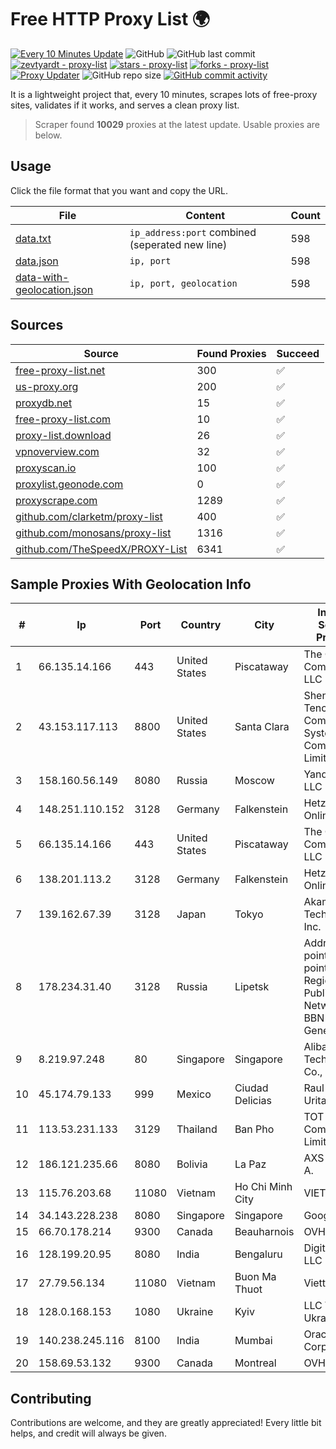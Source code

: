 
# Free HTTP Proxy List 🌍

[![Every 10 Minutes Update](https://github.com/mertguvencli/http-proxy-list/actions/workflows/main.yml/badge.svg?branch=main)](https://github.com/mertguvencli/http-proxy-list/actions/workflows/main.yml)
![GitHub](https://img.shields.io/github/license/mertguvencli/http-proxy-list)
![GitHub last commit](https://img.shields.io/github/last-commit/mertguvencli/http-proxy-list)
[![zevtyardt - proxy-list](https://img.shields.io/static/v1?label=zevtyardt&message=proxy-list&color=blue&logo=github)](https://github.com/zevtyardt/proxy-list "Go to GitHub repo")
[![stars - proxy-list](https://img.shields.io/github/stars/zevtyardt/proxy-list?style=social)](https://github.com/zevtyardt/proxy-list)
[![forks - proxy-list](https://img.shields.io/github/forks/zevtyardt/proxy-list?style=social)](https://github.com/zevtyardt/proxy-list)
[![Proxy Updater](https://github.com/zevtyardt/proxy-list/workflows/Proxy%20Updater/badge.svg)](https://github.com/zevtyardt/proxy-list/actions?query=workflow:"Proxy+Updater")
![GitHub repo size](https://img.shields.io/github/repo-size/zevtyardt/proxy-list)
[![GitHub commit activity](https://img.shields.io/github/commit-activity/m/zevtyardt/proxy-list?logo=commits)](https://github.com/zevtyardt/proxy-list/commits/main)

It is a lightweight project that, every 10 minutes, scrapes lots of free-proxy sites, validates if it works, and serves a clean proxy list.

> Scraper found **10029** proxies at the latest update. Usable proxies are below.

## Usage

Click the file format that you want and copy the URL.

|File|Content|Count|
|----|-------|-----|
|[data.txt](https://raw.githubusercontent.com/mertguvencli/http-proxy-list/main/proxy-list/data.txt)|`ip_address:port` combined (seperated new line)|598|
|[data.json](https://raw.githubusercontent.com/mertguvencli/http-proxy-list/main/proxy-list/data.json)|`ip, port`|598|
|[data-with-geolocation.json](https://raw.githubusercontent.com/mertguvencli/http-proxy-list/main/proxy-list/data-with-geolocation.json)|`ip, port, geolocation`|598|

## Sources

|Source|Found Proxies|Succeed|
|------|-------------|-------|
|[free-proxy-list.net](https://free-proxy-list.net)|300|✅|
|[us-proxy.org](https://www.us-proxy.org)|200|✅|
|[proxydb.net](http://proxydb.net)|15|✅|
|[free-proxy-list.com](https://free-proxy-list.com/?page=&port=&type%5B%5D=http&type%5B%5D=https&up_time=0&search=Search)|10|✅|
|[proxy-list.download](https://www.proxy-list.download/HTTP)|26|✅|
|[vpnoverview.com](https://vpnoverview.com/privacy/anonymous-browsing/free-proxy-servers)|32|✅|
|[proxyscan.io](https://www.proxyscan.io)|100|✅|
|[proxylist.geonode.com](https://proxylist.geonode.com/api/proxy-list?limit=300&page=1&sort_by=lastChecked&sort_type=desc&protocols=http,https)|0|✅|
|[proxyscrape.com](https://api.proxyscrape.com/v2/?request=displayproxies&protocol=http&timeout=10000&country=all&ssl=all&anonymity=all)|1289|✅|
|[github.com/clarketm/proxy-list](https://raw.githubusercontent.com/clarketm/proxy-list/master/proxy-list-raw.txt)|400|✅|
|[github.com/monosans/proxy-list](https://raw.githubusercontent.com/monosans/proxy-list/main/proxies/http.txt)|1316|✅|
|[github.com/TheSpeedX/PROXY-List](https://raw.githubusercontent.com/TheSpeedX/PROXY-List/master/http.txt)|6341|✅|


## Sample Proxies With Geolocation Info

|#|Ip|Port|Country|City|Internet Service Provider|
|-|--|----|-------|----|-------------------------|
|1|66.135.14.166|443|United States|Piscataway|The Constant Company, LLC|
|2|43.153.117.113|8800|United States|Santa Clara|Shenzhen Tencent Computer Systems Company Limited|
|3|158.160.56.149|8080|Russia|Moscow|Yandex.Cloud LLC|
|4|148.251.110.152|3128|Germany|Falkenstein|Hetzner Online GmbH|
|5|66.135.14.166|443|United States|Piscataway|The Constant Company, LLC|
|6|138.201.113.2|3128|Germany|Falkenstein|Hetzner Online GmbH|
|7|139.162.67.39|3128|Japan|Tokyo|Akamai Technologies, Inc.|
|8|178.234.31.40|3128|Russia|Lipetsk|Address point-to-point Lipetsk Regional Public Network BBN-3/1/1 General|
|9|8.219.97.248|80|Singapore|Singapore|Alibaba (US) Technology Co., Ltd.|
|10|45.174.79.133|999|Mexico|Ciudad Delicias|Raul Duarte Urita|
|11|113.53.231.133|3129|Thailand|Ban Pho|TOT Public Company Limited|
|12|186.121.235.66|8080|Bolivia|La Paz|AXS Bolivia S. A.|
|13|115.76.203.68|11080|Vietnam|Ho Chi Minh City|VIETELGPRS|
|14|34.143.228.238|8080|Singapore|Singapore|Google LLC|
|15|66.70.178.214|9300|Canada|Beauharnois|OVH SAS|
|16|128.199.20.95|8080|India|Bengaluru|DigitalOcean, LLC|
|17|27.79.56.134|11080|Vietnam|Buon Ma Thuot|Viettel Group|
|18|128.0.168.153|1080|Ukraine|Kyiv|LLC Wnet Ukraine|
|19|140.238.245.116|8100|India|Mumbai|Oracle Corporation|
|20|158.69.53.132|9300|Canada|Montreal|OVH SAS|



## Contributing

Contributions are welcome, and they are greatly appreciated! Every
little bit helps, and credit will always be given.

